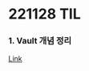 # 221128 TIL
### 1. Vault 개념 정리
[Link](https://www.devops-eljoe.com/adadfcd3-7070-4663-a46d-cebac1427c99)